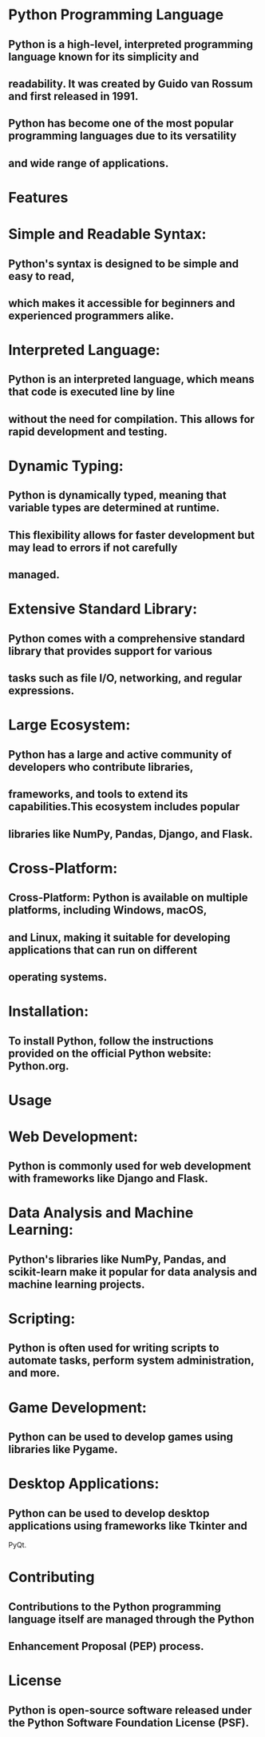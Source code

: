 # Python Programming Language

## Python is a high-level, interpreted programming language known for its simplicity and 

## readability. It was created by Guido van Rossum and first released in 1991. 

## Python has become one of the most popular programming languages due to its versatility

## and wide range of applications.

# Features

# Simple and Readable Syntax: 

## Python's syntax is designed to be simple and easy to read, 

## which makes it accessible for beginners and experienced programmers alike.

# Interpreted Language:

## Python is an interpreted language, which means that code is executed line by line 

## without the need for compilation. This allows for rapid development and testing.

# Dynamic Typing:

## Python is dynamically typed, meaning that variable types are determined at runtime. 

## This flexibility allows for faster development but may lead to errors if not carefully

## managed.

# Extensive Standard Library: 

## Python comes with a comprehensive standard library that provides support for various 
## tasks such as file I/O, networking, and regular expressions.

# Large Ecosystem:

## Python has a large and active community of developers who contribute libraries, 

## frameworks, and tools to extend its capabilities.This ecosystem includes popular 

## libraries like NumPy, Pandas, Django, and Flask.

# Cross-Platform:

## Cross-Platform: Python is available on multiple platforms, including Windows, macOS,

## and Linux, making it suitable for developing applications that can run on different 

## operating systems.

# Installation:

## To install Python, follow the instructions provided on the official Python website: Python.org.

# Usage

# Web Development:

## Python is commonly used for web development with frameworks like Django and Flask.

# Data Analysis and Machine Learning:

## Python's libraries like NumPy, Pandas, and scikit-learn make it popular for data analysis and machine learning projects.

# Scripting:

## Python is often used for writing scripts to automate tasks, perform system administration, and more.

# Game Development: 

## Python can be used to develop games using libraries like Pygame.

# Desktop Applications: 

## Python can be used to develop desktop applications using frameworks like Tkinter and 
PyQt.

# Contributing

## Contributions to the Python programming language itself are managed through the Python 
## Enhancement Proposal (PEP) process.

# License

## Python is open-source software released under the Python Software Foundation License (PSF). 



